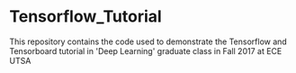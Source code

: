 # Tensorflow_Tutorial
This repository contains the code used to demonstrate the Tensorflow and Tensorboard tutorial in 'Deep Learning' graduate class in Fall 2017 at ECE UTSA
